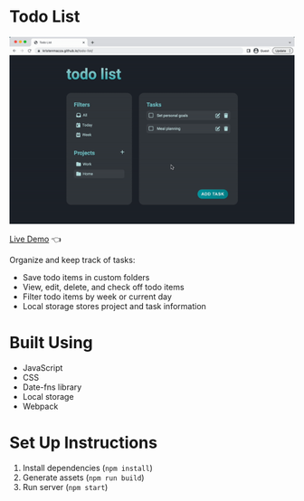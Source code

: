 # Todo List

![Todo List Demo](./todo-list-demo.gif)

[Live Demo](https://kristenmazza.github.io/todo-list/) :point_left:

Organize and keep track of tasks:

- Save todo items in custom folders
- View, edit, delete, and check off todo items
- Filter todo items by week or current day
- Local storage stores project and task information

# Built Using

- JavaScript
- CSS
- Date-fns library
- Local storage
- Webpack

# Set Up Instructions

1. Install dependencies (`npm install`)
2. Generate assets (`npm run build`)
3. Run server (`npm start`)
